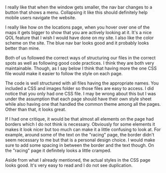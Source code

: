 I really like that when the window gets smaller, the nav bar changes to a button that shows a menu. Collapsing it like this should definitely help mobile users navigate the website.

I really like how on the locations page, when you hover over one of the maps it gets bigger to show that you are actively looking at it. It's a nice QOL feature that I wish I would have done on my site. I also like the color scheme on the site. The blue nav bar looks good and it probably looks better than mine.

Both of us followed the correct ways of structuring our files in the correct spots as well as following good code practices. I think they are both very maintainable. Though, as I say below I think that having more the one CSS file would make it easier to follow the style on each page.

The code is well structured with all files having the appropriate names. You included a CSS and images folder so those files are easy to access. I did notice that you only had one CSS file. I may be wrong about this but I was under the assumption that each page should have their own style sheet while also having one that handled the common theme among all the pages. Other than that, it looks great.

If I had one critique, it would be that almost all elements on the page had borders which I do not think is necessary. Obviously for some elements it makes it look nicer but too much can make it a little confusing to look at. For example, around some of the text on the "racing" page, the border didn't seem necessary to me but that is a personal design choice. I would make sure to add some spacing in between the border and the text though. On the "racing" page it definitely looks a little cramped.

Aside from what I already mentioned, the actual styles in the CSS page looks good. It's very easy to read and I do not see duplication.
